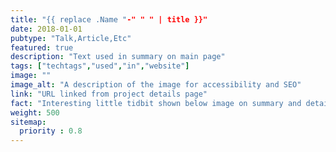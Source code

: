 ```yaml
---
title: "{{ replace .Name "-" " " | title }}"
date: 2018-01-01
pubtype: "Talk,Article,Etc"
featured: true
description: "Text used in summary on main page"
tags: ["techtags","used","in","website"]
image: ""
image_alt: "A description of the image for accessibility and SEO"
link: "URL linked from project details page"
fact: "Interesting little tidbit shown below image on summary and detail page"
weight: 500
sitemap:
  priority : 0.8
---
```

